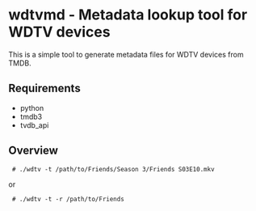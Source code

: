 wdtvmd - Metadata lookup tool for WDTV devices
==============================================

This is a simple tool to generate metadata files for WDTV devices from
TMDB.

Requirements
------------

* python
* tmdb3
* tvdb_api

Overview
--------

     # ./wdtv -t /path/to/Friends/Season 3/Friends S03E10.mkv

or

     # ./wdtv -t -r /path/to/Friends
